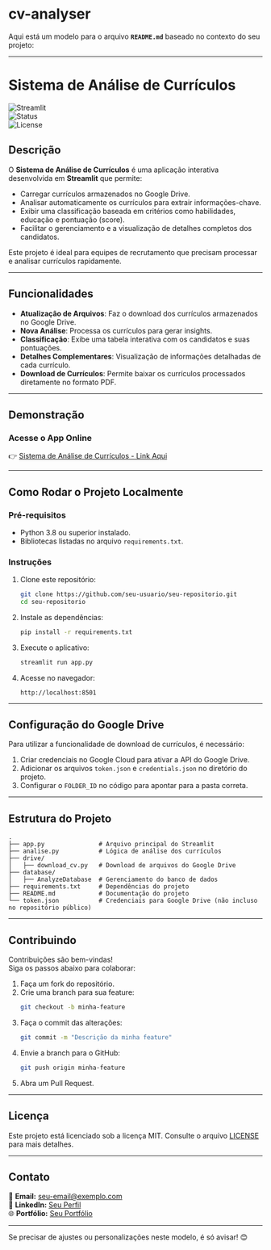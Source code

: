 # cv-analyser
Aqui está um modelo para o arquivo **`README.md`** baseado no contexto do seu projeto:

---

# **Sistema de Análise de Currículos**

![Streamlit](https://img.shields.io/badge/Streamlit-Powered-blue)  
![Status](https://img.shields.io/badge/status-em%20desenvolvimento-yellow)  
![License](https://img.shields.io/badge/license-MIT-green)

## **Descrição**
O **Sistema de Análise de Currículos** é uma aplicação interativa desenvolvida em **Streamlit** que permite:
- Carregar currículos armazenados no Google Drive.
- Analisar automaticamente os currículos para extrair informações-chave.
- Exibir uma classificação baseada em critérios como habilidades, educação e pontuação (score).
- Facilitar o gerenciamento e a visualização de detalhes completos dos candidatos.

Este projeto é ideal para equipes de recrutamento que precisam processar e analisar currículos rapidamente.

---

## **Funcionalidades**
- **Atualização de Arquivos**: Faz o download dos currículos armazenados no Google Drive.
- **Nova Análise**: Processa os currículos para gerar insights.
- **Classificação**: Exibe uma tabela interativa com os candidatos e suas pontuações.
- **Detalhes Complementares**: Visualização de informações detalhadas de cada currículo.
- **Download de Currículos**: Permite baixar os currículos processados diretamente no formato PDF.

---

## **Demonstração**

### **Acesse o App Online**
👉 [Sistema de Análise de Currículos - Link Aqui](https://share.streamlit.io/seu_usuario/seu_repositorio/main/app.py)

---

## **Como Rodar o Projeto Localmente**

### **Pré-requisitos**
- Python 3.8 ou superior instalado.
- Bibliotecas listadas no arquivo `requirements.txt`.

### **Instruções**
1. Clone este repositório:
   ```bash
   git clone https://github.com/seu-usuario/seu-repositorio.git
   cd seu-repositorio
   ```

2. Instale as dependências:
   ```bash
   pip install -r requirements.txt
   ```

3. Execute o aplicativo:
   ```bash
   streamlit run app.py
   ```

4. Acesse no navegador:
   ```
   http://localhost:8501
   ```

---

## **Configuração do Google Drive**

Para utilizar a funcionalidade de download de currículos, é necessário:
1. Criar credenciais no Google Cloud para ativar a API do Google Drive.
2. Adicionar os arquivos `token.json` e `credentials.json` no diretório do projeto.
3. Configurar o `FOLDER_ID` no código para apontar para a pasta correta.

---

## **Estrutura do Projeto**

```
.
├── app.py               # Arquivo principal do Streamlit
├── analise.py           # Lógica de análise dos currículos
├── drive/
│   ├── download_cv.py   # Download de arquivos do Google Drive
├── database/
│   ├── AnalyzeDatabase  # Gerenciamento do banco de dados
├── requirements.txt     # Dependências do projeto
├── README.md            # Documentação do projeto
└── token.json           # Credenciais para Google Drive (não incluso no repositório público)
```

---

## **Contribuindo**

Contribuições são bem-vindas!  
Siga os passos abaixo para colaborar:
1. Faça um fork do repositório.
2. Crie uma branch para sua feature:
   ```bash
   git checkout -b minha-feature
   ```
3. Faça o commit das alterações:
   ```bash
   git commit -m "Descrição da minha feature"
   ```
4. Envie a branch para o GitHub:
   ```bash
   git push origin minha-feature
   ```
5. Abra um Pull Request.

---

## **Licença**
Este projeto está licenciado sob a licença MIT. Consulte o arquivo [LICENSE](LICENSE) para mais detalhes.

---

## **Contato**
📧 **Email:** seu-email@exemplo.com  
🔗 **LinkedIn:** [Seu Perfil](https://linkedin.com/in/seu-perfil)  
🌐 **Portfólio:** [Seu Portfólio](https://seu-portfolio.com)

---

Se precisar de ajustes ou personalizações neste modelo, é só avisar! 😊
